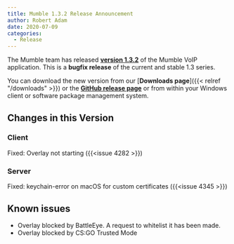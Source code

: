 ```yaml
---
title: Mumble 1.3.2 Release Announcement
author: Robert Adam
date: 2020-07-09
categories:
  - Release
---
```


The Mumble team has released [**version 1.3.2**](https://github.com/mumble-voip/mumble/releases/tag/1.3.2) of the Mumble
VoIP application. This is a **bugfix release** of the current and stable 1.3 series.

You can download the new version from our [**Downloads page**]({{< relref "/downloads" >}}) or the [**GitHub release page**](https://github.com/mumble-voip/mumble/releases/tag/1.3.2)
or from within your Windows client or software package management system.

<!--more-->

## Changes in this Version

### Client

Fixed: Overlay not starting ({{<issue 4282 >}})

### Server

Fixed: keychain-error on macOS for custom certificates ({{<issue 4345 >}})

## Known issues

- Overlay blocked by BattleEye. A request to whitelist it has been made.
- Overlay blocked by CS:GO Trusted Mode
